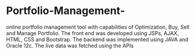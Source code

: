 # Portfolio-Management-

online portfolio management tool with capabilities of Optimization, Buy, Sell and Manage Portfolio. The front end was developed using JSPs, AJAX, HTML, CSS and Bootstrap. The backend was implemented using JAVA and Oracle 12c. The live data was fetched using the APIs
